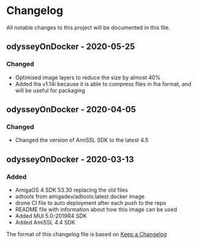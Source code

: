 # Changelog
All notable changes to this project will be documented in this file.

## odysseyOnDocker - 2020-05-25
### Changed
- Optimised image layers to reduce the size by almost 40%
- Added lha v1.14i because it is able to compress files in lha format, and will be useful for packaging

## odysseyOnDocker - 2020-04-05
### Changed
- Changed the version of AmiSSL SDK to the latest 4.5

## odysseyOnDocker - 2020-03-13
### Added
- AmigaOS 4 SDK 53.30 replacing the old files
- adtools from amigadev/adtools:latest docker image
- drone CI file to auto deployment after each push to the repo
- README file with information about how this image can be used
- Added MUI 5.0-2019R4 SDK
- Added AmiSSL 4.4 SDK





The format of this changelog file is based on [Keep a Changelog](https://keepachangelog.com/en/1.0.0/)